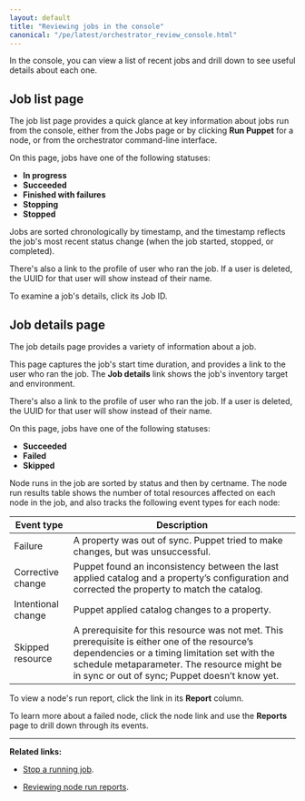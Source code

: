 ```yaml
---
layout: default
title: "Reviewing jobs in the console"
canonical: "/pe/latest/orchestrator_review_console.html"
---
```


In the console, you can view a list of recent jobs and drill down to see useful details about each one.

## Job list page

The job list page provides a quick glance at key information about jobs run from the console, either from the Jobs page or by clicking **Run Puppet** for a node, or from the orchestrator command-line interface. 

On this page, jobs have one of the following statuses:

- **In progress**
- **Succeeded**
- **Finished with failures**
- **Stopping**
- **Stopped**

Jobs are sorted chronologically by timestamp, and the timestamp reflects the job's most recent status change (when the job started, stopped, or completed).

There's also a link to the profile of user who ran the job. If a user is deleted, the UUID for that user will show instead of their name.

To examine a job's details, click its Job ID.

## Job details page

The job details page provides a variety of information about a job.  

This page captures the job's start time duration, and provides a link to the user who ran the job. The **Job details** link shows the job's inventory target and environment.

There's also a link to the profile of user who ran the job. If a user is deleted, the UUID for that user will show instead of their name.

On this page, jobs have one of the following statuses:

- **Succeeded**
- **Failed**
- **Skipped**

Node runs in the job are sorted by status and then by certname. The node run results table shows the number of total resources affected on each node in the job, and also tracks the following event types for each node:

Event type | Description
-----------| -----------
Failure | A property was out of sync. Puppet tried to make changes, but was unsuccessful.
Corrective change |	Puppet found an inconsistency between the last applied catalog and a property’s configuration and corrected the property to match the catalog.
Intentional change | Puppet applied catalog changes to a property.
Skipped resource | A prerequisite for this resource was not met. This prerequisite is either one of the resource’s dependencies or a timing limitation set with the schedule metaparameter. The resource might be in sync or out of sync; Puppet doesn’t know yet.

To view a node's run report, click the link in its **Report** column.

To learn more about a failed node, click the node link and use the **Reports** page to drill down through its events.


**********

**Related links:**

- [Stop a running job](./orchestrator_job_run_console.html#stop-a-job).

- [Reviewing node run reports](./CM_reports.html#working-with-the-reports-page).